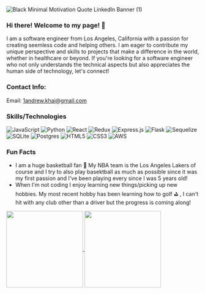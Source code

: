 ![Black Minimal Motivation Quote LinkedIn Banner (1)](https://github.com/andrew-khai/andrew-khai/assets/127797007/ff7aea5c-59d9-49cb-97c7-04ad012c70b9)


### Hi there! Welcome to my page! 👋

I am a software engineer from Los Angeles, California with a passion for creating seemless code and helping others. I am eager to contribute my unique perspective and skills to projects that make a difference in the world, whether in healthcare or beyond. If you're looking for a software engineer who not only understands the technical aspects but also appreciates the human side of technology, let's connect!

### Contact Info:

Email: 1andrew.khai@gmail.com

<!--
**andrew-khai/andrew-khai** is a ✨ _special_ ✨ repository because its `README.md` (this file) appears on your GitHub profile.

Here are some ideas to get you started:

- 🔭 I’m currently working on ...
- 🌱 I’m currently learning ...
- 👯 I’m looking to collaborate on ...
- 🤔 I’m looking for help with ...
- 💬 Ask me about ...
- 📫 How to reach me: ...
- 😄 Pronouns: ...
- ⚡ Fun fact: ...
-->
### Skills/Technologies
![JavaScript](https://img.shields.io/badge/javascript-%23323330.svg?style=for-the-badge&logo=javascript&logoColor=%23F7DF1E)
![Python](https://img.shields.io/badge/python-3670A0?style=for-the-badge&logo=python&logoColor=ffdd54)
![React](https://img.shields.io/badge/react-%2320232a.svg?style=for-the-badge&logo=react&logoColor=%2361DAFB)
![Redux](https://img.shields.io/badge/redux-%23593d88.svg?style=for-the-badge&logo=redux&logoColor=white)
![Express.js](https://img.shields.io/badge/express.js-%23404d59.svg?style=for-the-badge&logo=express&logoColor=%2361DAFB)
![Flask](https://img.shields.io/badge/flask-%23000.svg?style=for-the-badge&logo=flask&logoColor=white)
![Sequelize](https://img.shields.io/badge/Sequelize-52B0E7?style=for-the-badge&logo=Sequelize&logoColor=white)
![SQLite](https://img.shields.io/badge/sqlite-%2307405e.svg?style=for-the-badge&logo=sqlite&logoColor=white)
![Postgres](https://img.shields.io/badge/postgres-%23316192.svg?style=for-the-badge&logo=postgresql&logoColor=white)
![HTML5](https://img.shields.io/badge/html5-%23E34F26.svg?style=for-the-badge&logo=html5&logoColor=white)
![CSS3](https://img.shields.io/badge/css3-%231572B6.svg?style=for-the-badge&logo=css3&logoColor=white)
![AWS](https://img.shields.io/badge/AWS-%23FF9900.svg?style=for-the-badge&logo=amazon-aws&logoColor=white)

### Fun Facts
* I am a huge basketball fan 🏀 My NBA team is the Los Angeles Lakers of course and I try to also play basektball as much as possible since it was my first passion and I've been playing every since I was 5 years old!
* When I'm not coding I enjoy learning new things/picking up new hobbies. My most recent hobby has been learning how to golf ⛳️ , I can't hit with any club other than a driver but the progress is coming along!


<a href='https://github.com/andrew-khai'>
  <img height=200 align="center" src="https://github-readme-stats.vercel.app/api?username=andrew-khai&show_icons=true&theme=tokyonight"/>
</a>
<a href='https://github.com/andrew-khai'>
  <img height=200 align="center" src="https://github-readme-stats.vercel.app/api/top-langs?username=andrew-khai&layout=compact&langs_count=8&card_width=320"/>
</a>

